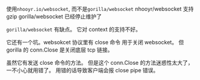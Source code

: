 
使用`nhooyr.io/websocket`, 而不是`gorilla/websocket`
nhooyr/websocket 支持gzip
gorilla/websocket 已经停止维护了

`gorilla/websocket` 有缺点。
它对 context 的支持不好。

它还有一个坑。websokcet 协议里有 close 命令
用于关闭 websocket。
但 gorilla 的 conn.Close 是关闭底层 tcp 链接。

虽然它有发送 close 命令的方法。
但是这个 conn.Close 的方法迷惑性太大了，
一不小心就用错了。
用错的话导致客户端会报 close pipe 错误。
